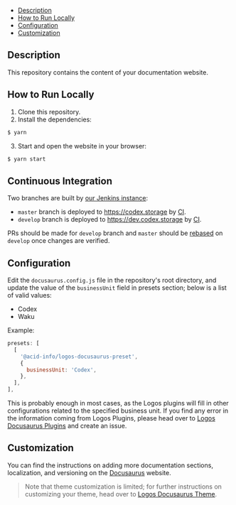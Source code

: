 - [Description](#description)
- [How to Run Locally](#how-to-run-locally)
- [Configuration](#configuration)
- [Customization](#customization)

## Description

This repository contains the content of your documentation website.

## How to Run Locally

1. Clone this repository.
2. Install the dependencies:
```bash
$ yarn
```
3. Start and open the website in your browser:
```bash
$ yarn start
```

## Continuous Integration

Two branches are built by [our Jenkins instance](https://ci.infra.status.im/):

* `master` branch is deployed to https://codex.storage by [CI](https://ci.infra.status.im/job/website/job/codex.storage/).
* `develop` branch is deployed to https://dev.codex.storage by [CI](https://ci.infra.status.im/job/website/job/dev.codex.storage/).

PRs should be made for `develop` branch and `master` should be [rebased](https://git-scm.com/book/en/v2/Git-Branching-Rebasing) on `develop` once changes are verified.

## Configuration
Edit the `docusaurus.config.js` file in the repository's root directory, and update the value of the `businessUnit` field in presets section; below is a list of valid values:
- Codex
- Waku

Example:
```js
presets: [
  [
    '@acid-info/logos-docusaurus-preset',
    {
      businessUnit: 'Codex',
    },
  ],
],
```

This is probably enough in most cases, as the Logos plugins will fill in other configurations related to the specified business unit. If you find any error in the information coming from Logos Plugins, please head over to [Logos Docusaurus Plugins](https://github.com/acid-info/logos-docusaurus-plugins) and create an issue.

## Customization

You can find the instructions on adding more documentation sections, localization, and versioning on the [Docusaurus](https://docusaurus.io/docs) website.

> Note that theme customization is limited; for further instructions on customizing your theme, head over to [Logos Docusaurus Theme](https://github.com/acid-info/logos-docusaurus-plugins/tree/main/packages/logos-docusaurus-theme/). 

